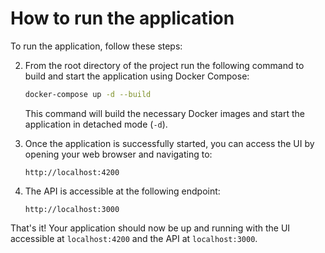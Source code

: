 # How to run the application

To run the application, follow these steps:

2. From the root directory of the project run the following command to build and start the application using Docker Compose:

    ```bash
    docker-compose up -d --build
    ```

   This command will build the necessary Docker images and start the application in detached mode (`-d`).

3. Once the application is successfully started, you can access the UI by opening your web browser and navigating to:

    ```
    http://localhost:4200
    ```

4. The API is accessible at the following endpoint:

    ```
    http://localhost:3000
    ```

That's it! Your application should now be up and running with the UI accessible at `localhost:4200` and the API at `localhost:3000`.
